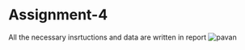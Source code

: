 # Assignment-4
All the necessary insrtuctions and data are written in report
![pavan](https://user-images.githubusercontent.com/81006760/112744762-81da6b00-8fc0-11eb-896e-4477ae4927f0.jpg)

